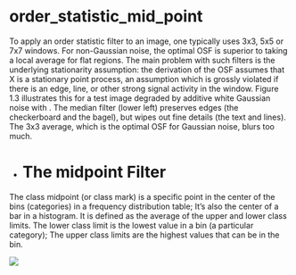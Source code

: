 # **order_statistic_mid_point**

To apply an order statistic filter to an image, one typically uses 3x3, 5x5 or 7x7 windows. For non-Gaussian noise, the optimal OSF is superior to taking a local average for flat regions. The main problem with such filters is the underlying stationarity assumption: the derivation of the OSF assumes that X is a stationary point process, an assumption which is grossly violated if there is an edge, line, or other strong signal activity in the window. Figure 1.3 illustrates this for a test image degraded by additive white Gaussian noise with  . The median filter (lower left) preserves edges (the checkerboard and the bagel), but wipes out fine details (the text and lines). The 3x3 average, which is the optimal OSF for Gaussian noise, blurs too much.



* # **The midpoint Filter**

The class midpoint (or class mark) is a specific point in the center of the bins (categories) in a frequency distribution table; It’s also the center of a bar in a histogram. It is defined as the average of the upper and lower class limits. The lower class limit is the lowest value in a bin (a particular category); The upper class limits are the highest values that can be in the bin.

<img src="https://www.graphicsmill.com/docs/gm/CloseF.png" >
